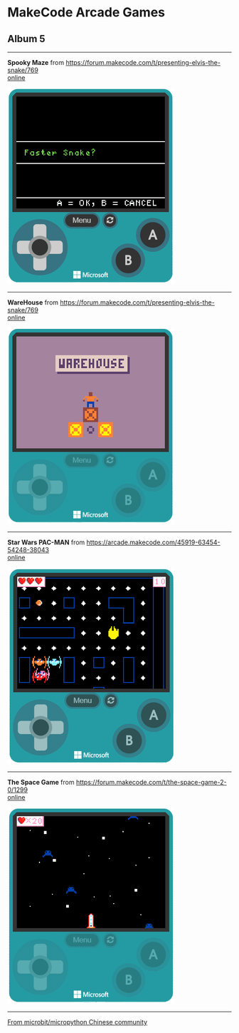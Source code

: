 # MakeCode Arcade Games
## Album 5

---------

**Spooky Maze** from https://forum.makecode.com/t/presenting-elvis-the-snake/769  
[online](https://arcade.makecode.com/11100-00281-50981-93693)

![](arcade-Elvis-13.gif)

---------

**WareHouse** from https://forum.makecode.com/t/presenting-elvis-the-snake/769  
[online](https://arcade.makecode.com/96809-62283-14224-22183)

![](arcade-Warehouse.gif)

---------

**Star Wars PAC-MAN** from https://arcade.makecode.com/45919-63454-54248-38043  
[online](https://arcade.makecode.com/#pub:45919-63454-54248-38043)

![](arcade-Star-Wars-PAC-MAN.gif)

---------

**The Space Game** from https://forum.makecode.com/t/the-space-game-2-0/1299  
[online](https://arcade.makecode.com/04477-50009-66713-55027)

![](arcade-The-Space-Game.gif)

---------



[From microbit/micropython Chinese community](http://www.micropython.org.cn)
